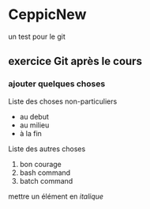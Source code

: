 # CeppicNew
un test pour le git
##  exercice Git après le cours
###  ajouter quelques choses


Liste des choses non-particuliers

- au debut
- au milieu
- à la fin

 Liste des autres choses

 1. bon courage
 2. bash command
 3. batch command


 mettre un élément en *italique*
